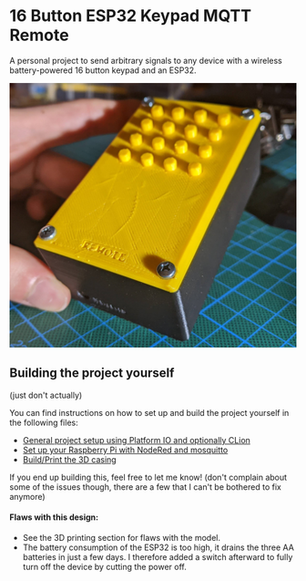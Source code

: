 # 16 Button ESP32 Keypad MQTT Remote

A personal project to send arbitrary signals to any device with a wireless battery-powered 16 button keypad and an
ESP32.

![construct finished product](setup/construct-finished-product.jpg)

## Building the project yourself

(just don't actually)

You can find instructions on how to set up and build the project yourself in the following files:

- [General project setup using Platform IO and optionally CLion](setup/setup.md)
- [Set up your Raspberry Pi with NodeRed and mosquitto](setup/raspi-setup.md)
- [Build/Print the 3D casing](setup/casing-3d.md)

If you end up building this, feel free to let me know!
(don't complain about some of the issues though, there are a few that I can't be bothered to fix anymore)

#### Flaws with this design:

- See the 3D printing section for flaws with the model.
- The battery consumption of the ESP32 is too high, it drains the three AA batteries in just a few days.
  I therefore added a switch afterward to fully turn off the device by cutting the power off.
